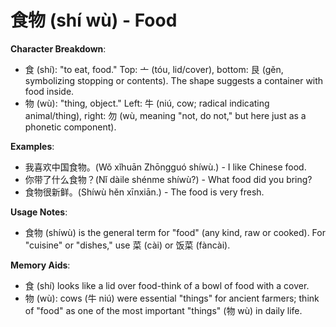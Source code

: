 # **食物 (shí wù) - Food**

**Character Breakdown**:  
- 食 (shí): "to eat, food." Top: 亠 (tóu, lid/cover), bottom: 艮 (gěn, symbolizing stopping or contents). The shape suggests a container with food inside.  
- 物 (wù): "thing, object." Left: 牛 (niú, cow; radical indicating animal/thing), right: 勿 (wù, meaning "not, do not," but here just as a phonetic component).

**Examples**:  
- 我喜欢中国食物。(Wǒ xǐhuān Zhōngguó shíwù.) - I like Chinese food.  
- 你带了什么食物？(Nǐ dàile shénme shíwù?) - What food did you bring?  
- 食物很新鲜。(Shíwù hěn xīnxiān.) - The food is very fresh.

**Usage Notes**:  
- 食物 (shíwù) is the general term for "food" (any kind, raw or cooked). For "cuisine" or "dishes," use 菜 (cài) or 饭菜 (fàncài).

**Memory Aids**:  
- 食 (shí) looks like a lid over food-think of a bowl of food with a cover.  
- 物 (wù): cows (牛 niú) were essential "things" for ancient farmers; think of "food" as one of the most important "things" (物 wù) in daily life.